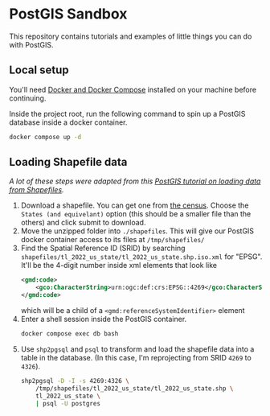 # PostGIS Sandbox

This repository contains tutorials and examples of little things you can do with PostGIS.

## Local setup

You'll need [Docker and Docker Compose](https://docs.docker.com/get-docker/) installed on your machine before continuing.

Inside the project root, run the following command to spin up a PostGIS database inside a docker container.
```bash
docker compose up -d
```

## Loading Shapefile data

_A lot of these steps were adapted from this [PostGIS tutorial on loading data from Shapefiles](https://postgis.net/workshops/postgis-intro/loading_data.html#shapefiles-what-s-that)._

1. Download a shapefile. You can get one from [the census](https://www.census.gov/cgi-bin/geo/shapefiles/index.php). Choose the `States (and equivelant)` option (this should be a smaller file than the others) and click submit to download.
2. Move the unzipped folder into `./shapefiles`. This will give our PostGIS docker container access to its files at `/tmp/shapefiles/`
3. Find the Spatial Reference ID (SRID) by searching `shapefiles/tl_2022_us_state/tl_2022_us_state.shp.iso.xml` for "EPSG". It'll be the 4-digit number inside xml elements that look like
    ```xml
    <gmd:code>
        <gco:CharacterString>urn:ogc:def:crs:EPSG::4269</gco:CharacterString>
    </gmd:code>
    ```
    which will be a child of a `<gmd:referenceSystemIdentifier>` element
4. Enter a shell session inside the PostGIS container.
    ```bash
    docker compose exec db bash
    ```
5. Use `shp2pgsql` and `psql` to transform and load the shapefile data into a table in the database. (In this case, I'm reprojecting from SRID `4269` to `4326`).
    ```bash
    shp2pgsql -D -I -s 4269:4326 \
        /tmp/shapefiles/tl_2022_us_state/tl_2022_us_state.shp \
        tl_2022_us_state \
        | psql -U postgres
    ```








